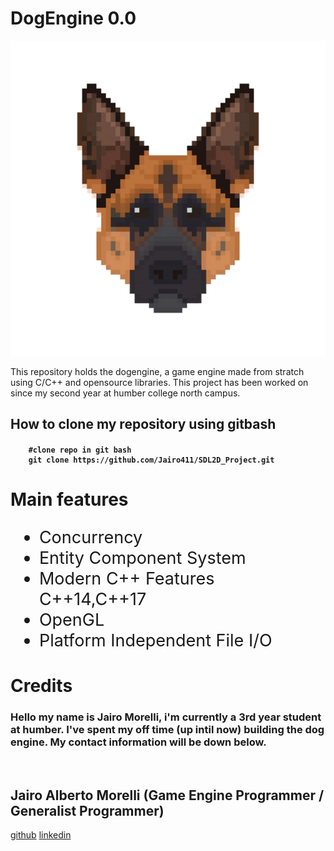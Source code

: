 
# DogEngine 0.0
![DOGENGINELOGO](DogEngineMascot.png)

<p>This repository holds the dogengine, a game engine made from stratch using C/C++ and opensource libraries. This project has been worked on since my second year at humber college north campus.<p> 

## How to clone my repository using gitbash
<h4> <h4>

```gitbash
    #clone repo in git bash  
    git clone https://github.com/Jairo411/SDL2D_Project.git
```


# Main features
<ul style="font-size:27px">
    <li>
 Concurrency 
    </li>
    <li>
 Entity Component System 
    </li>
    <li>
 Modern C++ Features C++14,C++17 
    </li>
    <li>
    OpenGL
    </li>
    <li>
    Platform Independent File I/O
    </li>
</ul>

# Credits 

<h3> Hello my name is Jairo Morelli, i'm currently a 3rd year student at humber.
I've spent my off time (up intil now) building the dog engine. My contact information will be down below.</h3>


<p>&nbsp</p>

<h2> Jairo Alberto Morelli (Game Engine Programmer / Generalist Programmer)</h2>

[github](https://github.com/Jairo411)
[linkedin](https://www.linkedin.com/in/jairo-morelli-b1018514b)
